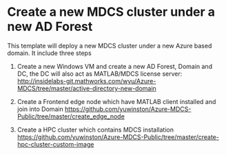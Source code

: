 # Create a new MDCS cluster under a new AD Forest

This template will deploy a new MDCS cluster under a new Azure based domain. It include three steps

1. Create a new Windows VM and create a new AD Forest, Domain and DC, the DC will also act as MATLAB/MDCS license server:
http://insidelabs-git.mathworks.com/wyu/Azure-MDCS/tree/master/active-directory-new-domain

2. Create a Frontend edge node which have MATLAB client installed and join into Domain 
https://github.com/yuwinston/Azure-MDCS-Public/tree/master/create_edge_node

3. Create a HPC cluster which contains MDCS installation
https://github.com/yuwinston/Azure-MDCS-Public/tree/master/create-hpc-cluster-custom-image